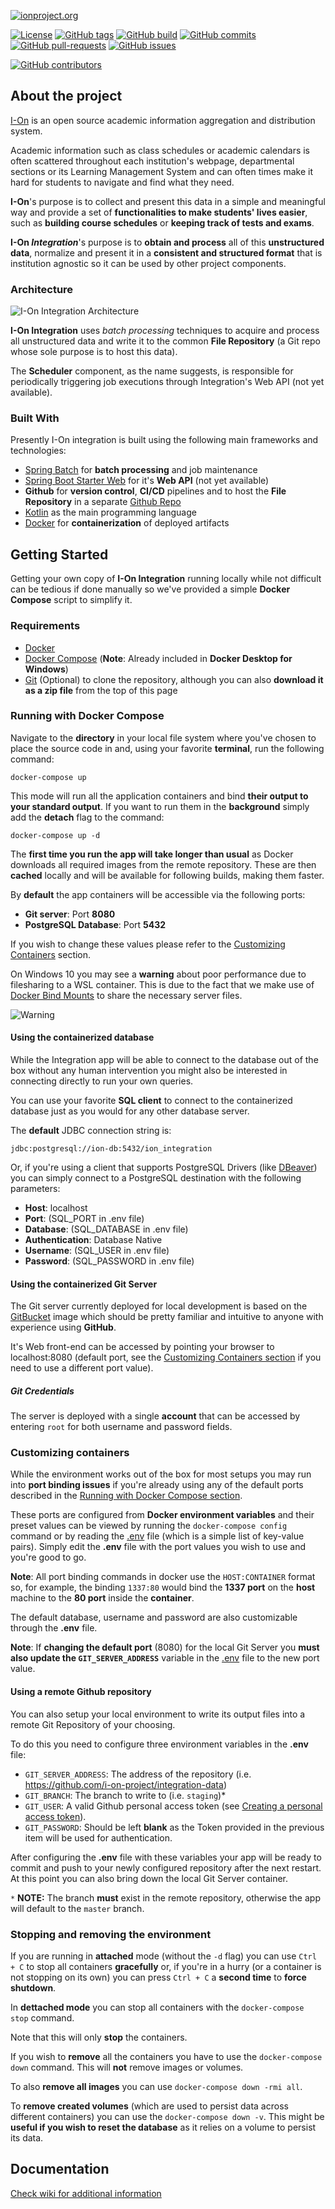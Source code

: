 [![ionproject.org](https://raw.githubusercontent.com/i-on-project/integration/master/img/i-on_logo.png)](https://www.ionproject.org)

[![License](https://img.shields.io/github/license/i-on-project/integration)](https://github.com/i-on-project/integration/blob/master/LICENSE)
[![GitHub tags](https://img.shields.io/github/v/tag/i-on-project/integration)](https://github.com/i-on-project/integration/tags)
[![GitHub build](https://img.shields.io/github/workflow/status/i-on-project/integration/I-On%20Integration%20Staging)](https://github.com/i-on-project/integration/actions?query=branch%3Amaster)
[![GitHub commits](https://img.shields.io/github/last-commit/i-on-project/integration)](https://github.com/i-on-project/integration/commits/master)
[![GitHub pull-requests](https://img.shields.io/github/issues-pr/i-on-project/integration)](https://github.com/i-on-project/integration/pulls/)
[![GitHub issues](https://img.shields.io/github/issues/i-on-project/integration)](https://github.com/i-on-project/integration/issues/)

[![GitHub contributors](https://img.shields.io/github/contributors/i-on-project/integration)](https://github.com/i-on-project/integration/graphs/contributors/)

## About the project
[I-On](https://github.com/i-on-project) is an open source academic information aggregation and distribution system. 

Academic information such as class schedules or academic calendars is often scattered throughout each institution's webpage, departmental sections or its Learning Management System and can often times make it hard for students to navigate and find what they need.

**I-On**'s purpose is to collect and present this data in a simple and meaningful way and provide a set of **functionalities to make students' lives easier**, such as **building course schedules** or **keeping track of tests and exams**.

**I-On _Integration_**'s purpose is to **obtain and process** all of this **unstructured data**, normalize and present it in a **consistent and structured format** that is institution agnostic so it can be used by other project components.

### Architecture

![I-On Integration Architecture](img/ion_integration_architecture.png)

**I-On Integration** uses *batch processing* techniques to acquire and process all unstructured data and write it to the common **File Repository** (a Git repo whose sole purpose is to host this data).

The **Scheduler** component, as the name suggests, is responsible for periodically triggering job executions through Integration's Web API (not yet available).

### Built With
Presently I-On integration is built using the following main frameworks and technologies:
- [Spring Batch](https://spring.io/projects/spring-batch) for **batch processing** and job maintenance
- [Spring Boot Starter Web](https://mvnrepository.com/artifact/org.springframework.boot/spring-boot-starter-web) for it's **Web API** (not yet available)
- **Github** for **version control**, **CI/CD** pipelines and to host the **File Repository** in a separate [Github Repo](https://github.com/i-on-project/integration-data)
- [Kotlin](https://kotlinlang.org/) as the main programming language
- [Docker](https://www.docker.com/) for **containerization** of deployed artifacts

## Getting Started
Getting your own copy of **I-On Integration** running locally while not difficult can be tedious if done manually so we've provided a simple **Docker Compose** script to simplify it.

### Requirements

* [Docker](https://www.docker.com/)
* [Docker Compose](https://docs.docker.com/compose/install/) (**Note**: Already included in **Docker Desktop for Windows**)
* [Git](https://git-scm.com/) (Optional) to clone the repository, although you can also **download it as a zip file** from the top of this page

### Running with Docker Compose
Navigate to the **directory** in your local file system where you've chosen to place the source code in and, using your favorite **terminal**, run the following command: 
```
docker-compose up
```
This mode will run all the application containers and bind **their output to your standard output**. If you want to run them in the **background** simply add the **detach** flag to the command:
```
docker-compose up -d
```

The **first time you run the app will take longer than usual** as Docker downloads all required images from the remote repository. These are then **cached** locally and will be available for following builds, making them faster.

By **default** the app containers will be accessible via the following ports:
- **Git server**: Port **8080**
- **PostgreSQL Database**: Port **5432**

If you wish to change these values please refer to the [Customizing Containers](#customizing-containers) section.

On Windows 10 you may see a **warning** about poor performance due to filesharing to a WSL container. This is due to the fact that we make use of [Docker Bind Mounts](https://docs.docker.com/storage/bind-mounts/) to share the necessary server files.

![Warning](img/bindmountwarning.jpg)

#### Using the containerized database
While the Integration app will be able to connect to the database out of the box without any human intervention you might also be interested in connecting directly to run your own queries.

You can use your favorite **SQL client** to connect to the containerized database just as you would for any other database server.

The **default** JDBC connection string is:
```
jdbc:postgresql://ion-db:5432/ion_integration
```

Or, if you're using a client that supports PostgreSQL Drivers (like [DBeaver](https://dbeaver.io/)) you can simply connect to a PostgreSQL destination with the following parameters:
- **Host**: localhost
- **Port**: (SQL_PORT in .env file)
- **Database**: (SQL_DATABASE in .env file)
- **Authentication**: Database Native
- **Username**: (SQL_USER in .env file)
- **Password**: (SQL_PASSWORD in .env file)

#### Using the containerized Git Server
The Git server currently deployed for local development is based on the [GitBucket](https://github.com/gitbucket/gitbucket) image which should be pretty familiar and intuitive to anyone with experience using **GitHub**.

It's Web front-end can be accessed by pointing your browser to localhost:8080 (default port, see the [Customizing Containers section](#customizing-containers) if you need to use a different port value).

##### Git Credentials
The server is deployed with a single **account** that can be accessed by entering `root` for both username and password fields.

### Customizing containers
While the environment works out of the box for most setups you may run into **port binding issues** if you're already using any of the default ports described in the [Running with Docker Compose section](#running-with-docker-compose).

These ports are configured from **Docker environment variables** and their preset values can be viewed by running the `docker-compose config` command or by reading the [.env](.env) file (which is a simple list of key-value pairs). Simply edit the **.env** file with the port values you wish to use and you're good to go.

**Note**: All port binding commands in docker use the `HOST:CONTAINER` format so, for example, the binding `1337:80` would bind the **1337 port** on the **host** machine to the **80 port** inside the **container**.

The default database, username and password are also customizable through the **.env** file.

**Note**: If **changing the default port** (8080) for the local Git Server you **must also update the `GIT_SERVER_ADDRESS`** variable in the [.env](.env) file to the new port value.

#### Using a remote Github repository
You can also setup your local environment to write its output files into a remote Git Repository of your choosing. 

To do this you need to configure three environment variables in the **.env** file:
- `GIT_SERVER_ADDRESS`: The address of the repository (i.e. https://github.com/i-on-project/integration-data)
- `GIT_BRANCH`: The branch to write to (i.e. `staging`)* 
- `GIT_USER`: A valid Github personal access token (see [Creating a personal access token](https://docs.github.com/en/github/authenticating-to-github/creating-a-personal-access-token)).
- `GIT_PASSWORD`: Should be left **blank** as the Token provided in the previous item will be used for authentication.

After configuring the **.env** file with these variables your app will be ready to commit and push to your newly configured repository after the next restart. At this point you can also bring down the local Git Server container.

`*` **NOTE:** The branch **must** exist in the remote repository, otherwise the app will default to the `master` branch.

### Stopping and removing the environment
If you are running in **attached** mode (without the `-d` flag) you can use `Ctrl + C` to stop all containers **gracefully** or, if you're in a hurry (or a container is not stopping on its own) you can press `Ctrl + C` a **second time** to **force shutdown**.

In **dettached mode** you can stop all containers with the `docker-compose stop` command.

Note that this will only **stop** the containers.

If you wish to **remove** all the containers you have to use the `docker-compose down` command. This will **not** remove images or volumes.

To also **remove all images** you can use `docker-compose down -rmi all`.

To **remove created volumes** (which are used to persist data across different containers) you can use the `docker-compose down -v`. This might be **useful if you wish to reset the database** as it relies on a volume to persist its data.

## Documentation

[Check wiki for additional information](https://github.com/i-on-project/integration/wiki)
